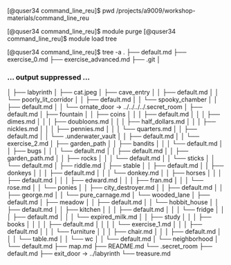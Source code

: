 
[@quser34 command_line_reu]$ pwd
/projects/a9009/workshop-materials/command_line_reu

[@quser34 command_line_reu]$ module purge
[@quser34 command_line_reu]$ module load tree

[@quser34 command_line_reu]$ tree -a
.
├── default.md
├── exercise_0.md
├── exercise_advanced.md
├── .git
│
### ... output suppressed ... ###
│
├── labyrinth
│    ├── cat.jpeg
│    ├── cave_entry
│    │  ├── default.md
│    │  └── poorly_lit_corridor
│    │      ├── default.md
│    │      └── spooky_chamber
│    │          ├── default.md
│    │          └── ornate_door -> ../../../../.secret_room
│    ├── default.md
│    ├── fountain
│    │  ├── coins
│    │  │    ├── default.md
│    │  │    ├── dimes.md
│    │  │    ├── doubloons.md
│    │  │    ├── half_dollars.md
│    │  │    ├── nickles.md
│    │  │    ├── pennies.md
│    │  │    └── quarters.md
│    │  ├── default.md
│    │  └── .underwater_vault
│    │      ├── default.md
│    │      └── exercise_2.md
│    ├── garden_path
│    │  ├── bandits
│    │  │    └── default.md
│    │  ├── bugs
│    │  │    └── default.md
│    │  ├── default.md
│    │  ├── garden_path.md
│    │  ├── rocks
│    │  │    └── default.md
│    │  └── sticks
│    │      └── default.md
│    ├── riddle.md
│    ├── stable
│    │  ├── default.md
│    │  ├── donkeys
│    │  │    ├── default.md
│    │  │    └── donkey.md
│    │  ├── horses
│    │  │    ├── default.md
│    │  │    ├── edward.md
│    │  │    ├── fran.md
│    │  │    └── rose.md
│    │  └── ponies
│    │      ├── city_destroyer.md
│    │      ├── default.md
│    │      ├── george.md
│    │      └── pure_carnage.md
│    └── wooded_lane
│        ├── default.md
│        ├── meadow
│        │  ├── default.md
│        │  └── hobbit_house
│        │      ├── default.md
│        │      ├── kitchen
│        │      │    ├── default.md
│        │      │    └── fridge
│        │      │        ├── default.md
│        │      │        └── expired_milk.md
│        │      ├── study
│        │      │    ├── books
│        │      │    │  ├── default.md
│        │      │    │  └── exercise_1.md
│        │      │    ├── default.md
│        │      │    └── furniture
│        │      │        ├── chair.md
│        │      │        ├── default.md
│        │      │        └── table.md
│        │      └── wc
│        │          └── default.md
│        └── neighborhood
│            └── default.md
├── map.md
├── README.md
└── .secret_room
    ├── default.md
    ├── exit_door -> ../labyrinth
    └── treasure.md


